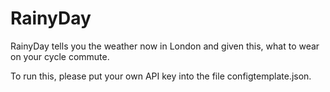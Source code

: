 # RainyDay

RainyDay tells you the weather now in London and given this, what to wear on your cycle commute.

To run this, please put your own API key into the file configtemplate.json.